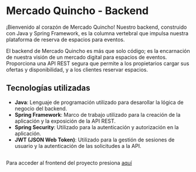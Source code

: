 # Mercado Quincho - Backend

¡Bienvenido al corazón de Mercado Quincho! Nuestro backend, construido con Java y Spring Framework, es la columna vertebral que impulsa nuestra plataforma de reserva de espacios para eventos.

El backend de Mercado Quincho es más que solo código; es la encarnación de nuestra visión de un mercado digital para espacios de eventos. Proporciona una API REST segura que permite a los propietarios cargar sus ofertas y disponibilidad, y a los clientes reservar espacios.

## Tecnologías utilizadas
- **Java**: Lenguaje de programación utilizado para desarollar la lógica de negocio del backend.
- **Spring Framework**: Marco de trabajo utilizado para la creación de la aplicación y la exposición de la API REST.
- **Spring Security**: Utilizado para la autenticación y autorización en la aplicación.
- **JWT (JSON Web Token)**: Utilizado para la gestión de sesiones de usuario y la autenticación de las solicitudes a la API.

##
Para acceder al frontend del proyecto presiona [aquí](https://github.com/QuinSDev/mercado-quincho-frontend)

